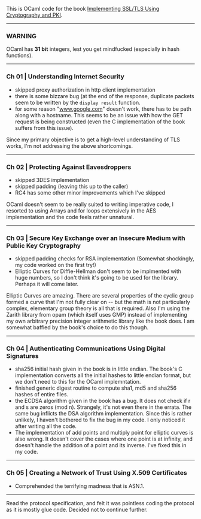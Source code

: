 This is OCaml code for the book [Implementing SSL/TLS Using Cryptography and PKI](https://www.amazon.com/Implementing-SSL-TLS-Using-Cryptography/dp/0470920416/).

---

### WARNING
OCaml has **31 bit** integers, lest you get mindfucked (especially in hash functions).

---

### Ch 01 | Understanding Internet Security

- skipped proxy authorization in http client implementation
- there is some bizzare bug (at the end of the response, duplicate packets seem to be written by the `display result` function.
- for some reason "www.google.com" doesn't work, there has to be path along with a hostname. This seems to be an issue with how the GET request is being constructed (even the C implementation of the book suffers from this issue).

Since my primary objective is to get a high-level understanding of TLS works, I'm not addressing the above shortcomings.

---

### Ch 02 | Protecting Against Eavesdroppers

- skipped 3DES implementation
- skipped padding (leaving this up to the caller)
- RC4 has some other minor improvements which I've skipped

OCaml doesn't seem to be really suited to writing imperative code, I resorted to using Arrays and for loops extensively in the AES implementation and the code feels rather unnatural.

---

### Ch 03 | Secure Key Exchange over an Insecure Medium with Public Key Cryptography
- skipped padding checks for RSA implementation (Somewhat shockingly, my code worked on the first try!)
- Elliptic Curves for Diffie-Hellman don't seem to be implmented with huge numbers, so I don't think it's going to be used for the library. Perhaps it will come later.

Elliptic Curves are amazing. There are several properties of the cyclic group formed a curve that I'm not fully clear on -- but the math is not particularly complex, elementary group theory is all that is required. Also I'm using the Zarith library from opam (which itself uses GMP) instead of implementing my own arbitrary precision integer arithmetic library like the book does. I am somewhat baffled by the book's choice to do this though.

---

### Ch 04 | Authenticating Communications Using Digital Signatures
- sha256 initial hash given in the book is in little endian. The book's C implementation converts all the initial hashes to little endian format, but we don't need to this for the OCaml implemntation.
- finished generic digest routine to compute sha1, md5 and sha256 hashes of entire files.
- the ECDSA algorithm given in the book has a bug. It does not check if r and s are zeros (mod n). Strangely, it's not even there in the errata. The same bug inflicts the DSA algorithm implementation. Since this is rather unlikely, I haven't bothered to fix the bug in my code. I only noticed it after writing all the code.
- The implementation of add points and multiply point for elliptic curves is also wrong. It doesn't cover the cases where one point is at infinity, and doesn't handle the addition of a point and its inverse. I've fixed this in my code.

---

### Ch 05 | Creating a Network of Trust Using X.509 Certificates
- Comprehended the terrifying madness that is ASN.1. 

--- 

Read the protocol specification, and felt it was pointless coding the protocol as it is mostly glue code. Decided not to continue further. 
